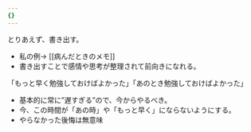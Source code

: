```yaml
---
{}
---
```

  

とりあえず、書き出す。

- 私の例→ [[病んだときのメモ]]
- 書き出すことで感情や思考が整理されて前向きになれる。

  

「もっと早く勉強しておけばよかった」「あのとき勉強しておけばよかった」

- 基本的に常に”遅すぎる”ので、今からやるべき。
- 今、この時間が「あの時」や「もっと早く」にならないようにする。
- やらなかった後悔は無意味